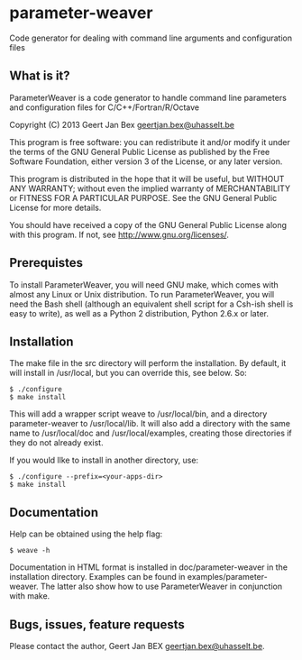 parameter-weaver
================

Code generator for dealing with command line arguments and configuration files

What is it?
-----------

ParameterWeaver is a code generator to handle command line parameters
and configuration files for C/C++/Fortran/R/Octave

Copyright (C) 2013 Geert Jan Bex <geertjan.bex@uhasselt.be>
 
This program is free software: you can redistribute it and/or modify
it under the terms of the GNU General Public License as published by
the Free Software Foundation, either version 3 of the License, or
any later version.
 
This program is distributed in the hope that it will be useful,
but WITHOUT ANY WARRANTY; without even the implied warranty of
MERCHANTABILITY or FITNESS FOR A PARTICULAR PURPOSE.  See the
GNU General Public License for more details.

You should have received a copy of the GNU General Public License
along with this program.  If not, see <http://www.gnu.org/licenses/>.



Prerequistes
------------

To install ParameterWeaver, you will need GNU make, which comes with
almost any Linux or Unix distribution.  To run ParameterWeaver, you will
need the Bash shell (although an equivalent shell script for a Csh-ish
shell is easy to write), as well as a Python 2 distribution, Python 2.6.x
or later.



Installation
------------

The make file in the src directory will perform the installation.
By default, it will install in /usr/local, but you can override this,
see below.  So:
```
$ ./configure
$ make install
```

This will add a wrapper script weave to /usr/local/bin, and a directory
parameter-weaver to /usr/local/lib.  It will also add a directory with
the same name to /usr/local/doc and /usr/local/examples, creating those
directories if they do not already exist.

If you would llke to install in another directory, use:
```
$ ./configure --prefix=<your-apps-dir>
$ make install
```


Documentation
-------------

Help can be obtained using the help flag:
```
$ weave -h
```
Documentation in HTML format is installed in doc/parameter-weaver in the
installation directory.  Examples can be found in examples/parameter-weaver.
The latter also show how to use ParameterWeaver in conjunction with make.



Bugs, issues, feature requests
------------------------------

Please contact the author, Geert Jan BEX <geertjan.bex@uhasselt.be>.

